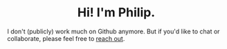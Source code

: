 <h1 align="center">Hi! I'm Philip.</h1>

<!--

<br/>

<p align="center">
  <a href="https://git.io/typing-svg"><img src="https://readme-typing-svg.herokuapp.com?font=Fira+Code&pause=1000&width=900&height=75&lines=Favorite+languages%3A+R%2C+Python%2C+Julia;Interests%3A+Data+Science%2C+Computational+Social+Science%2C+Machine+Learning;Reach+out+if+you'd+like+to+chat+or+collaborate!" alt="pdwaggoner" /></a>
</p>
<hr/>

-->

I don't (publicly) work much on Github anymore. But if you'd like to chat or collaborate, please feel free to [reach out](https://pdwaggoner.github.io/).
